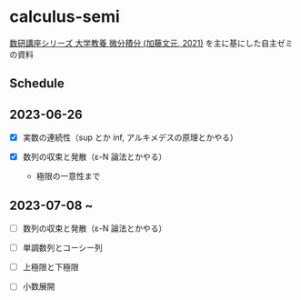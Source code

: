 # calculus-semi
[数研講座シリーズ 大学教養 微分積分 (加藤文元, 2021)](https://www.chart.co.jp/goods/item/sugaku/39940.php) を主に基にした自主ゼミの資料

## Schedule

## 2023-06-26
- [x] 実数の連続性（sup とか inf, アルキメデスの原理とかやる）

- [x] 数列の収束と発散（ε-N 論法とかやる）
  - 極限の一意性まで

## 2023-07-08 ~
- [ ] 数列の収束と発散（ε-N 論法とかやる）

- [ ] 単調数列とコーシー列

- [ ] 上極限と下極限

- [ ] 小数展開
